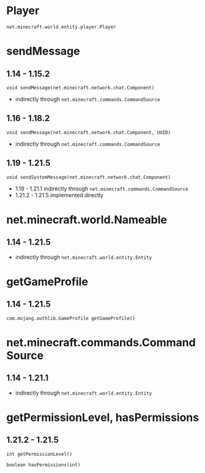 # Player
`net.minecraft.world.entity.player.Player`

# sendMessage

## 1.14 - 1.15.2
`void sendMessage(net.minecraft.network.chat.Component)`
- indirectly through `net.minecraft.commands.CommandSource`

## 1.16 - 1.18.2
`void sendMessage(net.minecraft.network.chat.Component, UUID)`
- indirectly through `net.minecraft.commands.CommandSource`

## 1.19 - 1.21.5
`void sendSystemMessage(net.minecraft.network.chat.Component)`
- 1.19 - 1.21.1 indirectly through `net.minecraft.commands.CommandSource`
- 1.21.2 - 1.21.5 implemented directly

# net.minecraft.world.Nameable

## 1.14 - 1.21.5
- indirectly through `net.minecraft.world.entity.Entity`

# getGameProfile

## 1.14 - 1.21.5
`com.mojang.authlib.GameProfile getGameProfile()`

# net.minecraft.commands.CommandSource

## 1.14 - 1.21.1
- indirectly through `net.minecraft.world.entity.Entity`

# getPermissionLevel, hasPermissions

## 1.21.2 - 1.21.5
`int getPermissionLevel()`

`boolean hasPermissions(int)`
